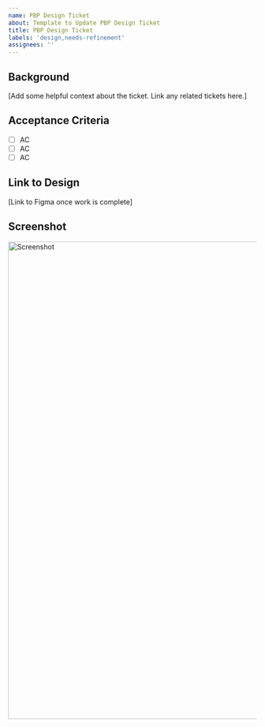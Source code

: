 ```yaml
---
name: PBP Design Ticket
about: Template to Update PBP Design Ticket
title: PBP Design Ticket
labels: 'design,needs-refinement'
assignees: ''
---
```



## Background
[Add some helpful context about the ticket. Link any related tickets here.]

## Acceptance Criteria
- [ ] AC
- [ ] AC
- [ ] AC

## Link to Design
[Link to Figma once work is complete]

## Screenshot

<img width="968" alt="Screenshot" src="https://github.com/user-attachments/assets/0133913f-3149-4eec-af4d-cb877d74bd49" />
